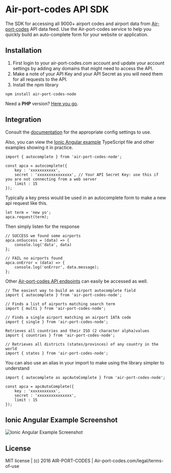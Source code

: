# Air-port-codes API SDK


The SDK for accessing all 9000+ airport codes and airport data from [Air-port-codes](https://www.air-port-codes.com) API data feed. Use the Air-port-codes service to help you quickly build an auto-complete form for your website or application.

## Installation

1. First login to your air-port-codes.com account and update your account settings by adding any domains that might need to access the API. 
2. Make a note of your API Key and your API Secret as you will need them for all requests to the API.
3. Install the npm library

```
npm install air-port-codes-node
```

Need a **PHP** version? [Here you go](https://github.com/airportcodes/API-SDK/tree/master/php).

## Integration
Consult the [documentation](https://www.air-port-codes.com/airport-codes-api/overview/) for the appropriate config settings to use.

Also, you can view the [Ionic Angular example](https://github.com/airportcodes/API-SDK/tree/master/javascript/examples) TypeScript file and other examples showing it in practice.
```
import { autocomplete } from 'air-port-codes-node';

const apca = autocomplete({
	key : 'xxxxxxxxxxx', 
	secret : 'xxxxxxxxxxxxxxx', // Your API Secret Key: use this if you are not connecting from a web server
	limit : 15
});
```

Typically a key press would be used in an autocomplete form to make a new api request like this.
```
let term = 'new yo';
apca.request(term);
```

Then simply listen for the response
```
// SUCCESS we found some airports
apca.onSuccess = (data) => {
    console.log('data', data)
};

// FAIL no airports found
apca.onError = (data) => {
    console.log('onError', data.message);
};
```
Other [Air-port-codes API endpoints](https://www.air-port-codes.com/airport-codes-api/overview/) can easily be accessed as well.
```
// The easiest way to build an airport autocomplete field
import { autocomplete } from 'air-port-codes-node';

// Finds a list of airports matching search term
import { multi } from 'air-port-codes-node';

// Finds a single airport matching an airport IATA code
import { single } from 'air-port-codes-node';

Retrieves all countries and their ISO (2 character alpha)values
import { countries } from 'air-port-codes-node';

// Retrieves all districts (states/provinces) of any country in the world
import { states } from 'air-port-codes-node';
```

You can also use an alias in your import to make using the library simpler to understand
```
import { autocomplete as apcAutoComplete } from 'air-port-codes-node';

const apca = apcAutoComplete({
	key : 'xxxxxxxxxxx', 
	secret : 'xxxxxxxxxxxxxxx',
	limit : 15
});
```

## Ionic Angular Example Screenshot
![Ionic Angular Example Screenshot](https://github.com/airportcodes/API-SDK/blob/master/javascript/examples/ionic-angular-autocomplete.png?raw=true)


## License

MIT license | (c) 2016 AIR-PORT-CODES | Air-port-codes.com/legal/terms-of-use